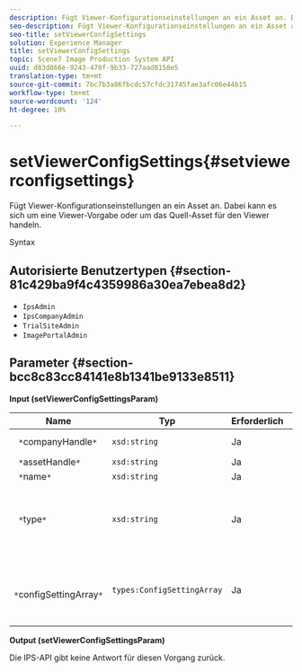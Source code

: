 ```yaml
---
description: Fügt Viewer-Konfigurationseinstellungen an ein Asset an. Dabei kann es sich um eine Viewer-Vorgabe oder um das Quell-Asset für den Viewer handeln.
seo-description: Fügt Viewer-Konfigurationseinstellungen an ein Asset an. Dabei kann es sich um eine Viewer-Vorgabe oder um das Quell-Asset für den Viewer handeln.
seo-title: setViewerConfigSettings
solution: Experience Manager
title: setViewerConfigSettings
topic: Scene7 Image Production System API
uuid: d83d866e-9243-479f-9b33-727aad8158e5
translation-type: tm+mt
source-git-commit: 7bc7b3a86fbcdc57cfdc31745fae3afc06e44b15
workflow-type: tm+mt
source-wordcount: '124'
ht-degree: 10%

---
```



# setViewerConfigSettings{#setviewerconfigsettings}

Fügt Viewer-Konfigurationseinstellungen an ein Asset an. Dabei kann es sich um eine Viewer-Vorgabe oder um das Quell-Asset für den Viewer handeln.

Syntax

## Autorisierte Benutzertypen {#section-81c429ba9f4c4359986a30ea7ebea8d2}

* `IpsAdmin`
* `IpsCompanyAdmin`
* `TrialSiteAdmin`
* `ImagePortalAdmin`

## Parameter {#section-bcc8c83cc84141e8b1341be9133e8511}

**Input (setViewerConfigSettingsParam)**

| Name | Typ | Erforderlich | Beschreibung |
|---|---|---|---|
| ` *`companyHandle`*` | `xsd:string` | Ja | Benutzen Sie die Firma. |
| ` *`assetHandle`*` | `xsd:string` | Ja | Asset-Handle. |
| ` *`name`*` | `xsd:string` | Ja | Asset-Name. |
| ` *`type`*` | `xsd:string` | Ja | Der Asset-Typ, auf den Sie die Viewer-Konfiguration anwenden möchten. |
| ` *`configSettingArray`*` | `types:ConfigSettingArray` | Ja | Das Array von `ConfigSettings`, das auf das Asset angewendet wird. |

**Output (setViewerConfigSettingsParam)**

Die IPS-API gibt keine Antwort für diesen Vorgang zurück.
